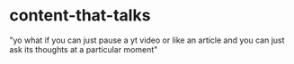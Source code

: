 # content-that-talks
"yo what if you can just pause a yt video or like an article and you can just ask its thoughts at a particular moment"
